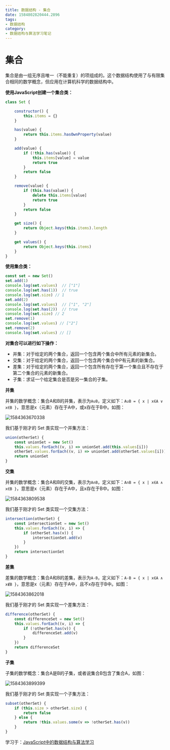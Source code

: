 ```yaml
---
title: 数据结构 - 集合
date: 1584802820444.2896
tags:
- 数据结构
category:
- 数据结构与算法学习笔记
---
```

# 集合

集合是由一组无序且唯一（不能重复）的项组成的。这个数据结构使用了与有限集合相同的数学概念，但应用在计算机科学的数据结构中。

**使用JavaScript创建一个集合类：**

```js
class Set {

    constructor() {
        this.items = {}
    }

    has(value) {
        return this.items.hasOwnProperty(value)
    }

    add(value) {
        if (!this.has(value)) {
            this.items[value] = value
            return true
        }     
        return false
    }

    remove(value) {
        if (this.has(value)) {
            delete this.items[value]
            return true
        }
        return false
    }

    get size() {
        return Object.keys(this.items).length
    }

    get values() {
        return Object.keys(this.items)
    }
}
```

**使用集合类：**

```js
const set = new Set()
set.add(1)
console.log(set.values)  // ["1"] 
console.log(set.has(1))  // true 
console.log(set.size) // 1 
set.add(2) 
console.log(set.values)  // ["1", "2"] 
console.log(set.has(2))  // true 
console.log(set.size) // 2 
set.remove(1) 
console.log(set.values) // ["2"] 
set.remove(2) 
console.log(set.values) // []
```

**对集合可以进行如下操作：**

- 并集：对于给定的两个集合，返回一个包含两个集合中所有元素的新集合。
- 交集：对于给定的两个集合，返回一个包含两个集合中Р有元素的新集合。
- 差集：对于给定的两个集合，返回一个包含所有存在于第一个集合且不存在于第二个集合的元素的新集合。
- 子集：求证一个给定集合是否是另一集合的子集。

**并集**

并集的数学概念：集合A和B的并集，表示为`A∪B`，定义如下：`A∪B = { x | x∈A ∨ x∈B }`，意思是x（元素）存在于A中，或x存在于B中。如图：


![1584363670338](C:\Users\lin\AppData\Roaming\Typora\typora-user-images\1584363670338.png)

我们基于刚才的 Set 类实现一个并集方法：

```js
union(otherSet) {
    const unionSet = new Set()
    this.values.forEach((v, i) => unionSet.add(this.values[i]))
    otherSet.values.forEach((v, i) => unionSet.add(otherSet.values[i]))
    return unionSet
}
```

**交集**

并集的数学概念：集合A和B的交集，表示为`A∩B`，定义如下：`A∩B = { x | x∈A ∧ x∈B }`，意思是x（元素）存在于A中，且x存在于B中。如图：

![1584363809538](C:\Users\lin\AppData\Roaming\Typora\typora-user-images\1584363809538.png)

我们基于刚才的 Set 类实现一个交集方法：

```js
intersection(otherSet) {
    const intersectionSet = new Set()
    this.values.forEach((v, i) => {
        if (otherSet.has(v)) {
            intersectionSet.add(v)
        }
    })
    return intersectionSet
}
```

**差集**

差集的数学概念：集合A和B的差集，表示为`A-B`，定义如下：`A-B = { x | x∈A ∧ x∉B }`，意思是x（元素）存在于A中，且不x存在于B中。如图：

![1584363862018](C:\Users\lin\AppData\Roaming\Typora\typora-user-images\1584363862018.png)

我们基于刚才的 Set 类实现一个差集方法：

```js
difference(otherSet) {
    const differenceSet = new Set()
    this.values.forEach((v, i) => {
        if (!otherSet.has(v)) {
            differenceSet.add(v)
        }
    })
    return differenceSet
}
```

**子集**

子集的数学概念：集合A是B的子集，或者说集合B包含了集合A，如图：

![1584363899399](C:\Users\lin\AppData\Roaming\Typora\typora-user-images\1584363899399.png)

我们基于刚才的 Set 类实现一个子集方法：

```js
subset(otherSet) {
    if (this.size > otherSet.size) {
        return false
    } else {
        return !this.values.some(v => !otherSet.has(v))
    } 
}
```

学习于：[JavaScript中的数据结构与算法学习](http://caibaojian.com/learn-javascript.html)
































